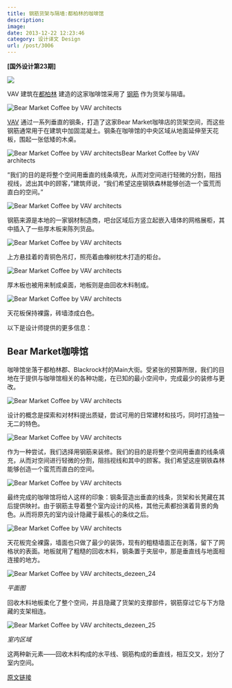 ```yaml
---
title: 钢筋货架与隔墙:都柏林的咖啡馆
description: 
image: 
date: 2013-12-22 12:23:46
category: 设计译文 Design
url: /post/3006
---
```


**[国外设计第23期]**

![](http://static.dezeen.com/uploads/2013/12/Bear-Market-Coffee-by-VAV-architects_dezeen_21bann.jpg)

VAV 建筑在[都柏林](http://www.dezeen.com/tag/dublin/) 建造的这家咖啡馆采用了 [钢筋](http://www.dezeen.com/tag/steel/) 作为货架与隔墙。

![Bear Market Coffee by VAV architects](http://static.dezeen.com/uploads/2013/12/Bear-Market-Coffee-by-VAV-architects_dezeen_9.jpg)

[VAV](http://www.vavarchitects.com/) 通过一系列垂直的钢条，打造了这家Bear Market咖啡店的货架空间，而这些钢筋通常用于在建筑中加固混凝土。钢条在咖啡馆的中央区域从地面延伸至天花板，围起一张低矮的木桌。

![Bear Market Coffee by VAV architectsBear Market Coffee by VAV architects](http://static.dezeen.com/uploads/2013/12/Bear-Market-Coffee-by-VAV-architects_dezeen_16.jpg)

“我们的目的是将整个空间用垂直的线条填充，从而对空间进行轻微的分割，阻挡视线，滤出其中的顾客，”建筑师说，“我们希望这座钢铁森林能够创造一个蛮荒而直白的空间。”

![Bear Market Coffee by VAV architects](http://static.dezeen.com/uploads/2013/12/Bear-Market-Coffee-by-VAV-architects_dezeen_17.jpg)

钢筋来源是本地的一家钢材制造商，吧台区域后方竖立起嵌入墙体的网格展柜，其中插入了一些厚木板来陈列货品。

![Bear Market Coffee by VAV architects](http://static.dezeen.com/uploads/2013/12/Bear-Market-Coffee-by-VAV-architects_dezeen_12.jpg)

上方悬挂着的青铜色吊灯，照亮着由橡树枕木打造的柜台。

![Bear Market Coffee by VAV architects](http://static.dezeen.com/uploads/2013/12/Bear-Market-Coffee-by-VAV-architects_dezeen_20.jpg)

厚木板也被用来制成桌面，地板则是由回收木料制成。

![Bear Market Coffee by VAV architects](http://static.dezeen.com/uploads/2013/12/Bear-Market-Coffee-by-VAV-architects_dezeen_11.jpg)

天花板保持裸露，砖墙漆成白色。

以下是设计师提供的更多信息：

## Bear Market咖啡馆

咖啡馆坐落于都柏林郡、Blackrock村的Main大街。受紧张的预算所限，我们的目地在于提供与咖啡馆相关的各种功能，在已知的最小空间中，完成最少的装修与更改。

![Bear Market Coffee by VAV architects](http://static.dezeen.com/uploads/2013/12/Bear-Market-Coffee-by-VAV-architects_dezeen_1.jpg)

设计的概念是探索和对材料提出质疑，尝试可用的日常建材和技巧，同时打造独一无二的特色。

![Bear Market Coffee by VAV architects](http://static.dezeen.com/uploads/2013/12/Bear-Market-Coffee-by-VAV-architects_dezeen_3.jpg)

作为一种尝试，我们选择用钢筋来装修。我们的目的是将整个空间用垂直的线条填充，从而对空间进行轻微的分割，阻挡视线和其中的顾客。我们希望这座钢铁森林能够创造一个蛮荒而直白的空间。

![Bear Market Coffee by VAV architects](http://static.dezeen.com/uploads/2013/12/Bear-Market-Coffee-by-VAV-architects_dezeen_18.jpg)

最终完成的咖啡馆将给人这样的印象：钢条营造出垂直的线条，货架和长凳藏在其后提供映衬。由于钢筋主导着整个室内设计的风格，其他元素都扮演着背景的角色。从而将原先的室内设计隐藏于最核心的条纹之后。

![Bear Market Coffee by VAV architects](http://static.dezeen.com/uploads/2013/12/Bear-Market-Coffee-by-VAV-architects_dezeen_2.jpg)

天花板完全裸露，墙面也只做了最少的装饰，现有的粗糙墙面正在剥落，留下了网格状的表面。地板就用了粗糙的回收木料，钢条置于夹层中，那是垂直线与地面相连接的地方。

![Bear Market Coffee by VAV architects_dezeen_24](http://static.dezeen.com/uploads/2013/12/Bear-Market-Coffee-by-VAV-architects_dezeen_24.jpg)

_平面图_

回收木料地板柔化了整个空间，并且隐藏了货架的支撑部件，钢筋穿过它与下方隐藏的支架相连。

![Bear Market Coffee by VAV architects_dezeen_25](http://static.dezeen.com/uploads/2013/12/Bear-Market-Coffee-by-VAV-architects_dezeen_25.jpg)

_室内区域_

这两种新元素——回收木料构成的水平线、钢筋构成的垂直线，相互交叉，划分了室内空间。

[原文链接](http://designmodo.com/square-blocks-design/)